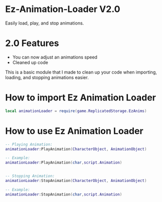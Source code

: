 # Ez-Animation-Loader V2.0
Easily load, play, and stop animations.


# 2.0 Features
- You can now adjust an animations speed
- Cleaned up code

This is a basic module that I made to clean up your code when importing, loading, and stopping animations easier.



# How to import Ez Animation Loader

```lua
local animationLoader = require(game.ReplicatedStorage.EzAnims)
```


# How to use Ez Animation Loader

```lua
-- Playing Animation:
animationLoader:PlayAnimation(CharacterObject, AnimationObject)

-- Example:
animationLoader:PlayAnimation(char,script.Animation)  


-- Stopping Animation:
animationLoader:StopAnimation(CharacterObject, AnimationObject)

-- Example:
animationLoader:StopAnimation(char,script.Animation)  
```
